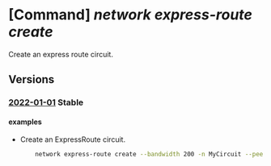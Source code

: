 # [Command] _network express-route create_

Create an express route circuit.

## Versions

### [2022-01-01](/Resources/mgmt-plane/L3N1YnNjcmlwdGlvbnMve30vcmVzb3VyY2Vncm91cHMve30vcHJvdmlkZXJzL21pY3Jvc29mdC5uZXR3b3JrL2V4cHJlc3Nyb3V0ZWNpcmN1aXRzL3t9/2022-01-01.xml) **Stable**

<!-- mgmt-plane /subscriptions/{}/resourcegroups/{}/providers/microsoft.network/expressroutecircuits/{} 2022-01-01 -->

#### examples

- Create an ExpressRoute circuit.
    ```bash
        network express-route create --bandwidth 200 -n MyCircuit --peering-location "SiliconValley" -g MyResourceGroup --provider "Equinix" -l "West US" --sku-family MeteredData --sku-tier Standard
    ```

